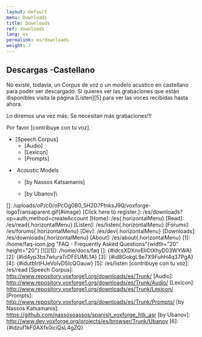 ```yaml
---
layout: default
menu: Downloads
title: Downloads
ref: downloads
lang: es
permalink: es/downloads
weight: 7
---
```


Descargas -Castellano
---------------------

No existe, todavía, un Corpus de voz o un modelo acustico en castellano
para poder ser descargado. Si quieres ver las grabaciones que están
disponibles visita la página [Listen][5] para ver las voces recibidas
hasta ahora.

Lo diremos una vez más: Se necesitan más grabaciones!!!

Por favor [contribuye con tu voz].

-   [Speech Corpus]
    -   [Audio]
    -   [Lexicon]
    -   [Prompts]

<!-- -->

-    Acoustic Models
    -   [by Nassos Katsamanis]

    -   [by Ubanov]\



  []: /uploads/oP/cO/oPcOg0B0_5H2D7FtnksJ9Q/voxforge-logoTransaparent.gif{#image}
  [Click here to register.]: /es/downloads?op=auth;method=createAccount
  [Home]: /es{.horizontalMenu}
  [Read]: /es/read{.horizontalMenu}
  [Listen]: /es/listen{.horizontalMenu}
  [Forums]: /es/forums{.horizontalMenu}
  [Dev]: /es/dev{.horizontalMenu}
  [Downloads]: /es/downloads{.horizontalMenu}
  [About]: /es/about{.horizontalMenu}
  [1]: /home/faq-icon.jpg "FAQ - Frequently Asked Questions"{width="20"
  height="20"}
  [![][1]]: /home/docs/faq
  []: {#idcsXDXnvEliCtXhyD03WYWA}
  [2]: {#id4yp3bs7wluraTrDFEUML1A}
  [3]: {#id8GokgL9e7X9FuhH4q37PgA}
  [4]: {#idutbIrtHJeVoIvD5lcQOauw}
  [5]: /es/listen
  [contribuye con tu voz]: /es/read
  [Speech Corpus]: http://www.repository.voxforge1.org/downloads/es/Trunk/
  [Audio]: http://www.repository.voxforge1.org/downloads/es/Trunk/Audio/
  [Lexicon]: http://www.repository.voxforge1.org/downloads/es/Trunk/Lexicon/
  [Prompts]: http://www.repository.voxforge1.org/downloads/es/Trunk/Prompts/
  [by Nassos Katsamanis]: https://github.com/nassosoassos/spanish_voxforge_htk_asr
  [by Ubanov]: http://www.dev.voxforge.org/projects/es/browser/Trunk/Ubanov
  [6]: {#idzuf1kF0AXfx0iciQsL4gZQ}
